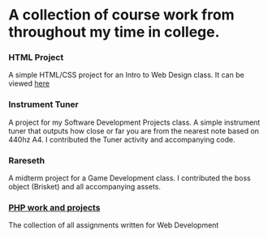# A collection of course work from throughout my time in college.

### HTML Project
A simple HTML/CSS project for an Intro to Web Design class. It can be viewed [here](http://btorok1.altervista.org/HTMLproject/about.html)

### Instrument Tuner
A project for my Software Development Projects class. A simple instrument tuner that outputs how close or far you are from the nearest note based on 440hz A4. I contributed the Tuner activity and accompanying code.

### Rareseth
A midterm project for a Game Development class. I contributed the boss object (Brisket) and all accompanying assets.

### [PHP work and projects](http://btorok1.altervista.org/index.html)
The collection of all assignments written for Web Development
